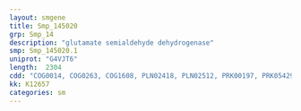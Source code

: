 ```yaml
---
layout: smgene
title: Smp_145020
grp: Smp_14
description: "glutamate semialdehyde dehydrogenase"
smp: Smp_145020.1
uniprot: "G4VJT6"
length:  2304
cdd: "COG0014, COG0263, COG1608, PLN02418, PLN02512, PRK00197, PRK05429, PRK12314, PTZ00381, PTZ00489, TIGR00407, TIGR01092, TIGR02075, cd04256, cd07079, cl00452, cl11961, pfam00171, pfam00696"
kk: K12657
categories: sm
---
```

